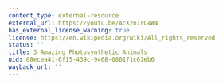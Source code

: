 ```yaml
---
content_type: external-resource
external_url: https://youtu.be/AcX2n1rC4W4
has_external_license_warning: true
license: https://en.wikipedia.org/wiki/All_rights_reserved
status: ''
title: 3 Amazing Photosynthetic Animals
uid: 08ecea41-6f15-439c-9468-080171c61eb6
wayback_url: ''
---
```

